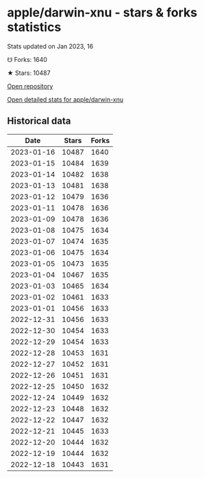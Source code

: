 # apple/darwin-xnu - stars & forks statistics

Stats updated on Jan 2023, 16

☋ Forks: 1640

★ Stars: 10487

[Open repository](https://github.com/apple/darwin-xnu)

[Open detailed stats for apple/darwin-xnu](https://reviewgithub.com/rep/apple/darwin-xnu)

## Historical data
| Date | Stars | Forks |
|------|-------|-------|
| 2023-01-16 | 10487 | 1640 | 
| 2023-01-15 | 10484 | 1639 | 
| 2023-01-14 | 10482 | 1638 | 
| 2023-01-13 | 10481 | 1638 | 
| 2023-01-12 | 10479 | 1636 | 
| 2023-01-11 | 10478 | 1636 | 
| 2023-01-09 | 10478 | 1636 | 
| 2023-01-08 | 10475 | 1634 | 
| 2023-01-07 | 10474 | 1635 | 
| 2023-01-06 | 10475 | 1634 | 
| 2023-01-05 | 10473 | 1635 | 
| 2023-01-04 | 10467 | 1635 | 
| 2023-01-03 | 10465 | 1634 | 
| 2023-01-02 | 10461 | 1633 | 
| 2023-01-01 | 10456 | 1633 | 
| 2022-12-31 | 10456 | 1633 | 
| 2022-12-30 | 10454 | 1633 | 
| 2022-12-29 | 10454 | 1633 | 
| 2022-12-28 | 10453 | 1631 | 
| 2022-12-27 | 10452 | 1631 | 
| 2022-12-26 | 10451 | 1631 | 
| 2022-12-25 | 10450 | 1632 | 
| 2022-12-24 | 10449 | 1632 | 
| 2022-12-23 | 10448 | 1632 | 
| 2022-12-22 | 10447 | 1632 | 
| 2022-12-21 | 10445 | 1633 | 
| 2022-12-20 | 10444 | 1632 | 
| 2022-12-19 | 10444 | 1632 | 
| 2022-12-18 | 10443 | 1631 | 

